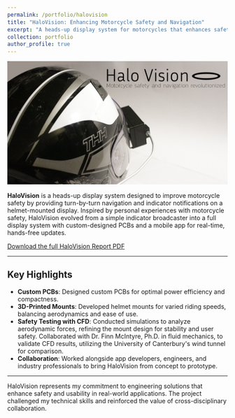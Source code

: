```yaml
---
permalink: /portfolio/halovision  
title: "HaloVision: Enhancing Motorcycle Safety and Navigation"  
excerpt: "A heads-up display system for motorcycles that enhances safety with real-time navigation and indicator notifications."  
collection: portfolio  
author_profile: true  
---
```


![HaloVision Display](/images/HV_top.jpg)

**HaloVision** is a heads-up display system designed to improve motorcycle safety by providing turn-by-turn navigation and indicator notifications on a helmet-mounted display. Inspired by personal experiences with motorcycle safety, HaloVision evolved from a simple indicator broadcaster into a full display system with custom-designed PCBs and a mobile app for real-time, hands-free updates.

[Download the full HaloVision Report PDF](/assets/files/HaloVisionReportFull.pdf)

---

## Key Highlights

- **Custom PCBs**: Designed custom PCBs for optimal power efficiency and compactness.
- **3D-Printed Mounts**: Developed helmet mounts for varied riding speeds, balancing aerodynamics and ease of use.
- **Safety Testing with CFD**: Conducted simulations to analyze aerodynamic forces, refining the mount design for stability and user safety. Collaborated with Dr. Finn McIntyre, Ph.D. in fluid mechanics, to validate CFD results, utilizing the University of Canterbury's wind tunnel for comparison.
- **Collaboration**: Worked alongside app developers, engineers, and industry professionals to bring HaloVision from concept to prototype.

---

HaloVision represents my commitment to engineering solutions that enhance safety and usability in real-world applications. The project challenged my technical skills and reinforced the value of cross-disciplinary collaboration.


